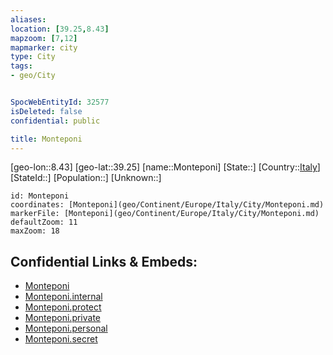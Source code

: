 ```yaml
---
aliases: 
location: [39.25,8.43]
mapzoom: [7,12] 
mapmarker: city 
type: City
tags:
- geo/City


SpocWebEntityId: 32577
isDeleted: false
confidential: public

title: Monteponi
---
```

[geo-lon::8.43]
[geo-lat::39.25]
[name::Monteponi]
[State::]
[Country::[Italy](geo/Continent/Europe/Italy.md)]
[StateId::]
[Population::]
[Unknown::]


```leaflet
id: Monteponi
coordinates: [Monteponi](geo/Continent/Europe/Italy/City/Monteponi.md)
markerFile: [Monteponi](geo/Continent/Europe/Italy/City/Monteponi.md)
defaultZoom: 11 
maxZoom: 18
```


## Confidential Links & Embeds: 
- [Monteponi](../../../../../../_public/geo/Continent/Europe/Italy/City/Monteponi.md) 
- [Monteponi.internal](../../../../../../_internal/geo/Continent/Europe/Italy/City/Monteponi.internal.md) 
- [Monteponi.protect](../../../../../../_protect/geo/Continent/Europe/Italy/City/Monteponi.protect.md) 
- [Monteponi.private](../../../../../../_private/geo/Continent/Europe/Italy/City/Monteponi.private.md) 
- [Monteponi.personal](../../../../../../_personal/geo/Continent/Europe/Italy/City/Monteponi.personal.md) 
- [Monteponi.secret](../../../../../../_secret/geo/Continent/Europe/Italy/City/Monteponi.secret.md) 
